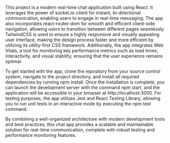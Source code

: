 This project is a modern real-time chat application built using React. It leverages the power of socket.io-client for instant, bi-directional communication, enabling users to engage in real-time messaging. The app also incorporates react-router-dom for smooth and efficient client-side navigation, allowing users to transition between different pages seamlessly. TailwindCSS is used to ensure a highly responsive and visually appealing user interface, making the design process faster and more efficient by utilizing its utility-first CSS framework. Additionally, the app integrates Web Vitals, a tool for monitoring key performance metrics such as load times, interactivity, and visual stability, ensuring that the user experience remains optimal.

To get started with the app, clone the repository from your source control system, navigate to the project directory, and install all required dependencies by running npm install. Once the installation is complete, you can launch the development server with the command npm start, and the application will be accessible in your browser at http://localhost:3000. For testing purposes, the app utilizes Jest and React Testing Library, allowing you to run unit tests in an interactive mode by executing the npm test command.


By combining a well-organized architecture with modern development tools and best practices, this chat app provides a scalable and maintainable solution for real-time communication, complete with robust testing and performance monitoring features.